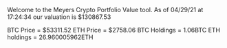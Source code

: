 Welcome to the Meyers Crypto Portfolio Value tool. 
As of 04/29/21 at 17:24:34 our valuation is $130867.53 

BTC Price = $53311.52
 ETH Price = $2758.06
BTC Holdings = 1.06BTC
 ETH holdings = 26.960005962ETH 
